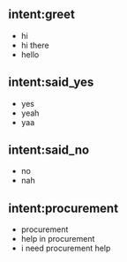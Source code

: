 ## intent:greet
- hi
- hi there
- hello

<!-- ## intent:saidname
- I am [R](name)
- This is [R](name)
- [R](name)
- My name is [R](name)
- My name's [R](name)
- I am [Sa](name)
- This is [Sa](name)
- [Sa](name)
- My name is [Sa](name)
- My name's [Sa](name)


## regex:name
- [a-z]{5}
- This is [a-z]{5}
- I am [a-z]{5}
- My name is [a-z]{5} -->


## intent:said_yes
- yes
- yeah
- yaa

## intent:said_no
- no
- nah

## intent:procurement
- procurement
- help in procurement
- i need procurement help